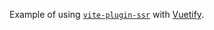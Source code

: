 Example of using [`vite-plugin-ssr`](https://vite-plugin-ssr.com/) with [Vuetify](https://vuetifyjs.com/).
